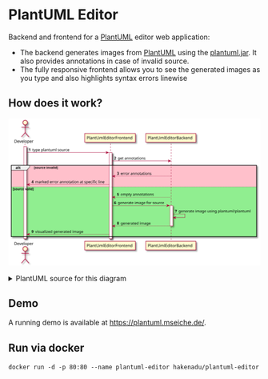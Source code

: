 # PlantUML Editor
Backend and frontend for a [PlantUML](https://plantuml.com/de/) editor web application:
* The backend generates images from [PlantUML](https://plantuml.com/de/) using the [plantuml.jar](https://github.com/plantuml/plantuml). It also provides annotations in case of invalid source.
* The fully responsive frontend allows you to see the generated images as you type and also highlights syntax errors linewise

## How does it work?
![Sequence Diagram for hakenadu/plantuml-editor](./misc/plantuml-editor.svg)
<details>
  <summary>PlantUML source for this diagram</summary>
  
  ```
  @startuml

  autonumber

  actor Developer
  participant PlantUmlEditorFrontend
  participant PlantUmlEditorBackend

  activate Developer
  Developer -> PlantUmlEditorFrontend: type plantuml source

  activate PlantUmlEditorFrontend
  PlantUmlEditorFrontend -> PlantUmlEditorBackend: get annotations

  alt #pink source invalid
      PlantUmlEditorBackend --> PlantUmlEditorFrontend: error annotations
      deactivate PlantUmlEditorBackend
      PlantUmlEditorFrontend --> Developer: marked error annotation at specific line
  else #lightgreen source valid
      PlantUmlEditorBackend --> PlantUmlEditorFrontend: empty annotations
      deactivate PlantUmlEditorBackend
      PlantUmlEditorFrontend -> PlantUmlEditorBackend: generate image for source
      activate PlantUmlEditorBackend
      PlantUmlEditorBackend -> PlantUmlEditorBackend: generate image using plantuml/plantuml
      PlantUmlEditorBackend --> PlantUmlEditorFrontend: generated image
      deactivate PlantUmlEditorBackend
      PlantUmlEditorFrontend --> Developer: visualized generated image
  end

  deactivate PlantUmlEditorFrontend
  deactivate Developer

  @enduml
  ```

</details>

## Demo
A running demo is available at https://plantuml.mseiche.de/.

## Run via docker
```shell
docker run -d -p 80:80 --name plantuml-editor hakenadu/plantuml-editor
```
